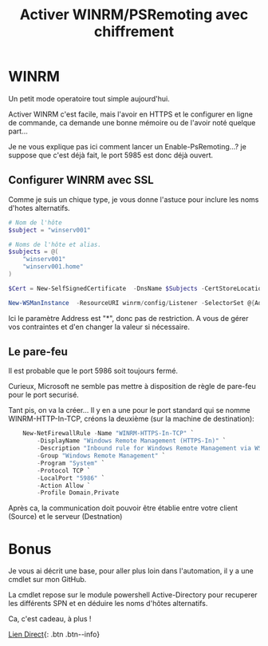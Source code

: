 ﻿---
title:  "Activer WINRM/PSRemoting avec chiffrement"
excerpt: "Configurez WINRM et faites du PSRemote en SSL."
category: PowerShell
tags: 
  - PowerShell
  - Tips
  - Tutoriel
---

# WINRM

Un petit mode operatoire tout simple aujourd'hui.

Activer WINRM c'est facile, mais l'avoir en HTTPS et le configurer en ligne de commande, ca demande une bonne mémoire ou de l'avoir noté quelque part...

Je ne vous explique pas ici comment lancer un Enable-PsRemoting...? je suppose que c'est déjà fait, le port 5985 est donc déjà ouvert.

## Configurer WINRM avec SSL

Comme je suis un chique type, je vous donne l'astuce pour inclure les noms d'hotes alternatifs.

```powershell
# Nom de l'hôte
$subject = "winserv001"

# Noms de l'hôte et alias.
$subjects = @(
    "winserv001"
    "winserv001.home"
)

$Cert = New-SelfSignedCertificate  -DnsName $Subjects -CertStoreLocation cert:\LocalMachine\My -TextExtension '2.5.29.37={text}1.3.6.1.5.5.7.3.1' -Subject $Subject

New-WSManInstance  -ResourceURI winrm/config/Listener -SelectorSet @{Address="*";Transport="HTTPS"} -ValueSet @{Hostname="$Subject";CertificateThumbprint="$($Cert.Thumbprint)"}

```
Ici le paramètre Address est "*", donc pas de restriction. A vous de gérer vos contraintes et d'en changer la valeur si nécessaire.

## Le pare-feu

Il est probable que le port 5986 soit toujours fermé.

Curieux, Microsoft ne semble pas mettre à disposition de règle de pare-feu pour le port securisé.

Tant pis, on va la créer... Il y en a une pour le port standard qui se nomme WINRM-HTTP-In-TCP, créons la deuxième (sur la machine de destination):

```powershell
    New-NetFirewallRule -Name "WINRM-HTTPS-In-TCP" `
        -DisplayName "Windows Remote Management (HTTPS-In)" `
        -Description "Inbound rule for Windows Remote Management via WS-Management. [TCP 5986]" `
        -Group "Windows Remote Management" `
        -Program "System" `
        -Protocol TCP `
        -LocalPort "5986" `
        -Action Allow `
        -Profile Domain,Private

```

Après ca, la communication doit pouvoir être établie entre votre client (Source) et le serveur (Destnation)

# Bonus

Je vous ai décrit une base, pour aller plus loin dans l'automation, il y a une cmdlet sur mon GitHub.

La cmdlet repose sur le module powershell Active-Directory pour recuperer les différents SPN et en déduire les noms d'hôtes alternatifs.

Ca, c'est cadeau, à plus !

[Lien Direct](https://github.com/MickaelRoy/Cmdlets/tree/main/Enable-WinRMforHTTPS){: .btn .btn--info}
